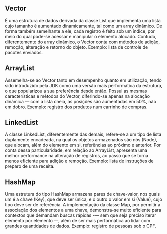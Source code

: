 ## Vector

É uma estrutura de dados derivada da classe List que implementa uma lista cujo tamanho é aumentado dinamicamente, tal como um array dinâmico. De forma também semelhante a ele, cada registro é feito sob um índice, por meio do qual pode-se acessar e manipular o elemento alocado. Contudo, diferentemente do array dinâmico, o Vector conta com métodos de adição, remoção, alteração e retorno do objeto. Exemplo: lista de controle de pacotes enviados.

## ArrayList

Assemelha-se ao Vector tanto em desempenho quanto em utilização, tendo sido introduzido pela JDK como uma versão mais performática da estrutura, o que popularizou a sua preferência desde então. Possui as mesmas características e métodos do Vector, diferindo-se apenas na alocação dinâmica — com a lista cheia, as posições são aumentadas em 50%, não em dobro. Exemplo: registro dos produtos num carrinho de compras.

## LinkedList

A classe LinkedList, diferentemente das demais, refere-se a um tipo de lista duplamente encadeada, na qual os objetos armazenados são nós (Node), que alocam, além do elemento em si, referências ao próximo e anterior. Por conta dessa particularidade, em relação ao ArrayList, apresenta uma melhor performance na alteração de registros, ao passo que se torna menos eficiente para adição e remoção. Exemplo: lista de instruções de preparo de uma receita.

## HashMap

Uma estrutura do tipo HashMap armazena pares de chave-valor, nos quais um é a chave (Key), que deve ser única, e o outro o valor em si (Value), cujo tipo deve ser de referência. A implementação da classe Map, por permitir a associação dos elementos a uma chave, demonstra-se muito eficiente para contextos que demandam buscas rápidas -— sem que seja preciso iterar elemento por elemento —, além de ser mais performática ao lidar com grandes quantidades de dados. Exemplo: registro de pessoas sob o CPF.